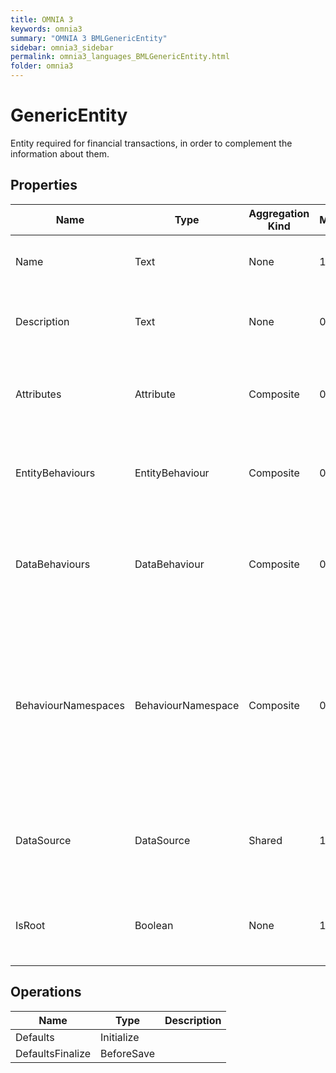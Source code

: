 ```yaml
---
title: OMNIA 3
keywords: omnia3
summary: "OMNIA 3 BMLGenericEntity"
sidebar: omnia3_sidebar
permalink: omnia3_languages_BMLGenericEntity.html
folder: omnia3
---
```


# GenericEntity
Entity required for financial transactions, in order to complement the information about them.
## Properties

| Name | Type | Aggregation Kind | Multiplicity | Length | Description |
| --------- | --------- | --------- | --------- | --------- | --------- |
| Name | Text | None | 1..1 | 1..24 | The name of the entity (unique identifier). |
| Description | Text | None | 0..1 | 0..1024 | The textual explanation of the entities' purpose. |
| Attributes | Attribute | Composite | 0..* | None | A collection of entries that allows to define entity' structure. |
| EntityBehaviours | EntityBehaviour | Composite | 0..* | None | A collection of entries representing how the entity behaves. |
| DataBehaviours | DataBehaviour | Composite | 0..* | None | A collection of entries representing how the entity' data is stored and retrieved. |
| BehaviourNamespaces | BehaviourNamespace | Composite | 0..* | None | A collection of entries representing the coding namespaces to be included (as usings) on code generated with your data and entity behaviours. |
| DataSource | DataSource | Shared | 1..1 | None | The Data Source in which the entities are computed and/or persisted. |
| IsRoot | Boolean | None | 1..1 | None | Indicates if the entity acts as a root entity or as a sub-entity. |

## Operations

| Name | Type | Description |
| --------- | --------- | --------- |
| Defaults | Initialize |  |
| DefaultsFinalize | BeforeSave |  |

